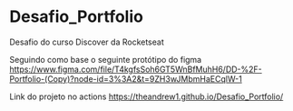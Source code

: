 # Desafio_Portfolio
Desafio do curso Discover da Rocketseat

Seguindo como base o seguinte protótipo do figma
https://www.figma.com/file/T4kgfsSoh6GT5WnBfMuhH6/DD-%2F-Portfolio-(Copy)?node-id=3%3A2&t=9ZH3wJMbmHaECqlW-1

Link do projeto no actions
https://theandrew1.github.io/Desafio_Portfolio/
